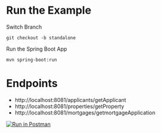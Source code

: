 # Run the Example

Switch Branch

`git checkout -b standalone`

Run the Spring Boot App

`mvn spring-boot:run`

# Endpoints

- http://localhost:8081/applicants/getApplicant
- http://localhost:8081/properties/getProperty
- http://localhost:8081/mortgages/getmortgageApplication

[![Run in Postman](https://run.pstmn.io/button.svg)](https://app.getpostman.com/run-collection/d9c404348d394ae78fcf)
